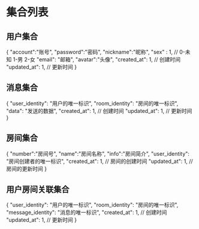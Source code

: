 # 集合列表

## 用户集合

{
"account":"账号",
"password":"密码",
"nickname":"昵称",
"sex" : 1, // 0-未知 1-男 2-女
"email": "邮箱",
"avatar":"头像",
"created_at": 1, // 创建时间
"updated_at": 1, // 更新时间
}

## 消息集合

{
"user_identity": "用户的唯一标识",
"room_identity": "房间的唯一标识",
"data": "发送的数据",
"created_at": 1, // 创建时间
"updated_at": 1, // 更新时间
}

## 房间集合

{
"number":"房间号",
"name":"房间名称",
"info":"房间简介",
"user_identity": "房间创建者的唯一标识",
"created_at": 1, // 房间的创建时间
"updated_at": 1, // 房间的更新时间
}

## 用户房间关联集合

{
"user_identity": "用户的唯一标识",
"room_identity": "房间的唯一标识",
"message_identity": "消息的唯一标识",
"created_at": 1, // 创建时间
"updated_at": 1, // 更新时间
}